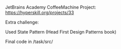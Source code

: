 JetBrains Academy CoffeeMachine Project: https://hyperskill.org/projects/33

Extra challenge:

Used State Pattern (Head First Design Patterns book)


Final code in /task/src/

